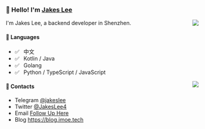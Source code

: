 ### 👋 Hello! I'm [Jakes Lee](https://blog.imoe.tech)


<img align="right" src="https://github-readme-stats.vercel.app/api?username=jakeslee&show_icons=true&icon_color=0366d6&text_color=24292e&bg_color=ffffff&hide_title=true" />

I'm Jakes Lee, a backend developer in Shenzhen.

#### 💬 Languages

- ✅ ⁠ ⁢⁣⁡⁠ 中文
- ✅ ⁠ ⁢⁣⁡⁠ ⁢⁣⁡Kotlin / Java
- ✅ ⁠ ⁢⁣⁡⁠ ⁢⁣⁡Golang
- ✅ ⁠ ⁢⁣⁡⁠ ⁢⁣⁡Python / TypeScript / JavaScript

<img align="right" src="https://github-readme-stats.vercel.app/api/top-langs/?username=jakeslee&layout=compact"/>

#### 📮 Contacts

- Telegram [@jakeslee](https://t.me/jakeslee)
- Twitter [@JakesLee4](https://twitter.com/JakesLee4)
- Email [Follow Up Here](mailto:jakeslee66@gmail.com)
- Blog https://blog.imoe.tech


